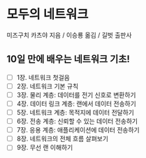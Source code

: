 # 모두의 네트워크

미즈구치 카츠야 지음 / 이승룡 옮김 / 길벗 출판사

## 10일 만에 배우는 네트워크 기초!

- [ ] 1장. 네트워크 첫걸음
- [ ] 2장. 네트워크 기본 규칙
- [ ] 3장. 물리 계층: 데이터를 전기 신호로 변환하기
- [ ] 4장. 데이터 링크 계층: 랜에서 데이터 전송하기
- [ ] 5장. 네트워크 계층: 목적지에 데이터 전달하기
- [ ] 6장. 전송 계층: 신뢰할 수 있는 데이터 전송하기
- [ ] 7장. 응용 계층: 애플리케이션에 데이터 전송하기
- [ ] 8장. 네트워크의 전체 흐름 살펴보기
- [ ] 9장. 무선 랜 이해하기